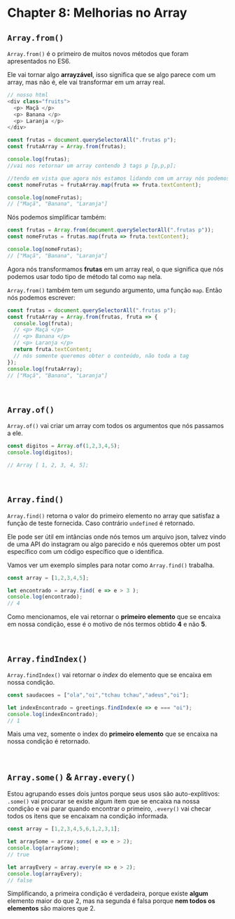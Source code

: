 # Chapter 8: Melhorias no Array

## `Array.from()`

`Array.from()` é o primeiro de muitos novos métodos que foram apresentados no ES6.

Ele vai tornar algo **arrayzável**, isso significa que se algo parece com um array, mas não é, ele vai transformar em um array real.

``` js
// nosso html
<div class="fruits">
  <p> Maçã </p>
  <p> Banana </p>
  <p> Laranja </p>
</div>

const frutas = document.querySelectorAll(".frutas p");
const frutaArray = Array.from(frutas);

console.log(frutas);
//vai nos retornar um array contendo 3 tags p [p,p,p];

//tendo em vista que agora nós estamos lidando com um array nós podemos usar o map
const nomeFrutas = frutaArray.map(fruta => fruta.textContent);

console.log(nomeFrutas);
// ["Maçã", "Banana", "Laranja"]
```

Nós podemos simplificar também:

```js
const frutas = Array.from(document.querySelectorAll(".frutas p"));
const nomeFrutas = frutas.map(fruta => fruta.textContent);

console.log(nomeFrutas);
// ["Maçã", "Banana", "Laranja"]
```

Agora nós transformamos **frutas** em um array real, o que significa que nós podemos usar todo tipo de método tal como `map` nela.

`Array.from()` também tem um segundo argumento, uma função `map`. Então nós podemos escrever:

``` js
const frutas = document.querySelectorAll(".frutas p");
const frutaArray = Array.from(frutas, fruta => {
  console.log(fruta);
  // <p> Maçã </p>
  // <p> Banana </p>
  // <p> Laranja </p>
  return fruta.textContent;
  // nós somente queremos obter o conteúdo, não toda a tag
});
console.log(frutaArray);
// ["Maçã", "Banana", "Laranja"]
```

&nbsp;

## `Array.of()`

`Array.of()` vai criar um array com todos os argumentos que nós passamos a ele.

```js
const digitos = Array.of(1,2,3,4,5);
console.log(digitos);

// Array [ 1, 2, 3, 4, 5];
```

&nbsp;

## `Array.find()`

`Array.find()` retorna o valor do primeiro elemento no array que satisfaz a função de teste fornecida. Caso contrário `undefined` é retornado.

Ele pode ser útil em intâncias onde nós temos um arquivo json, talvez vindo de uma API do instagram ou algo parecido e nós queremos obter um post específico com um código específico que o identifica.

Vamos ver um exemplo simples para notar como `Array.find()` trabalha.

``` js
const array = [1,2,3,4,5];

let encontrado = array.find( e => e > 3 );
console.log(encontrado);
// 4
```

Como mencionamos, ele vai retornar o **primeiro elemento** que se encaixa em nossa condição, esse é o motivo de nós termos obtido **4** e não **5**.

&nbsp;

## `Array.findIndex()`

`Array.findIndex()` vai retornar o *index* do elemento que se encaixa em nossa condição.

``` js
const saudacoes = ["ola","oi","tchau tchau","adeus","oi"];

let indexEncontrado = greetings.findIndex(e => e === "oi");
console.log(indexEncontrado);
// 1
```

Mais uma vez, somente o index do **primeiro elemento** que se encaixa na nossa condição é retornado.

&nbsp;

## `Array.some()` & `Array.every()`

Estou agrupando esses dois juntos porque seus usos são auto-explitivos: `.some()` vai procurar se existe algum item que se encaixa na nossa condição e vai parar quando encontrar o primeiro, `.every()` vai checar todos os itens que se encaixam na condição informada.

```js
const array = [1,2,3,4,5,6,1,2,3,1];

let arraySome = array.some( e => e > 2);
console.log(arraySome);
// true

let arrayEvery = array.every(e => e > 2);
console.log(arrayEvery);
// false
```

Simplificando, a primeira condição é verdadeira, porque existe **algum** elemento maior do que 2, mas na segunda é falsa porque **nem todos os elementos** são maiores que 2.
